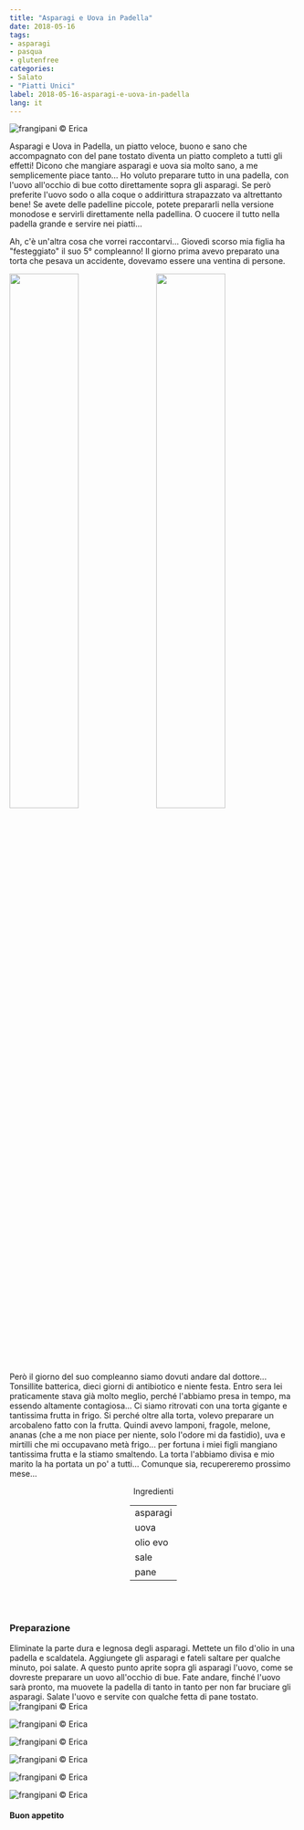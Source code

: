 ```yaml
---
title: "Asparagi e Uova in Padella"
date: 2018-05-16
tags:
- asparagi
- pasqua
- glutenfree
categories:
- Salato
- "Piatti Unici"
label: 2018-05-16-asparagi-e-uova-in-padella
lang: it
---
```

![](header.jpg "frangipani © Erica")

Asparagi e Uova in Padella, un piatto veloce, buono e sano che accompagnato con del pane tostato diventa un piatto completo a tutti gli effetti! Dicono che mangiare asparagi e uova sia molto sano, a me semplicemente piace tanto... Ho voluto preparare tutto in una padella, con l'uovo all'occhio di bue cotto direttamente sopra gli asparagi. Se però preferite l'uovo sodo o alla coque o addirittura strapazzato va altrettanto bene! Se avete delle padelline piccole, potete prepararli nella versione monodose e servirli direttamente nella padellina. O cuocere il tutto nella padella grande e servire nei piatti... 

Ah, c'è un'altra cosa che vorrei raccontarvi... Giovedì scorso mia figlia ha "festeggiato" il suo 5° compleanno! Il giorno prima avevo preparato una torta che pesava un accidente, dovevamo essere una ventina di persone. 
<p>
  <div style="width: 100%; margin-bottom: ">
    <img style="float: left; width: 49%; margin-right: 1%" src="tortagaia.jpg" alt="" title="frangipani © Erica" />
    <img style="float: left; width: 49%; margin-left: 1%" src="tortagaia_dentro.jpg" alt="" title="frangipani © Erica" />
    <div style="clear: both"></div>
  </div>
</p>

Però il giorno del suo compleanno siamo dovuti andare dal dottore... Tonsillite batterica, dieci giorni di antibiotico e niente festa. Entro sera lei praticamente stava già molto meglio, perché l'abbiamo presa in tempo, ma essendo altamente contagiosa... Ci siamo ritrovati con una torta gigante e tantissima frutta in frigo. Si perché oltre alla torta, volevo preparare un arcobaleno fatto con la frutta. Quindi avevo lamponi, fragole, melone, ananas (che a me non piace per niente, solo l'odore mi da fastidio), uva e mirtilli che mi occupavano metà frigo... per fortuna i miei figli mangiano tantissima frutta e la stiamo smaltendo. La torta l'abbiamo divisa e mio marito la ha portata un po' a tutti... Comunque sia, recupereremo prossimo mese...

<div id="wrapper" style="text-align: center">
  <div id="yourdiv" style="display: inline-block;">
    <div class="ingredients">
      <div class="ingredients-title">Ingredienti</div>
      <table>
        <tbody>
          <tr>
            <td>asparagi</td>
          </tr>
          <tr>
            <td>uova</td>
          </tr>
          <tr>
            <td>olio evo</td>
          </tr>
          <tr>
            <td>sale</td>
          </tr>
          <tr>
            <td>pane</td>
          </tr>
        </tbody>
      </table>
      <br></br>
    </div>
  </div>
</div>


<h3>
  <font color="grey">
    <i class="fa fa-cogs"></i>
  </font> Preparazione
</h3>

Eliminate la parte dura e legnosa degli asparagi. Mettete un filo d'olio in una padella e scaldatela. Aggiungete gli asparagi e fateli saltare per qualche minuto, poi salate. A questo punto aprite sopra gli asparagi l'uovo, come se dovreste preparare un uovo all'occhio di bue. Fate andare, finché l'uovo sarà pronto, ma muovete la padella di tanto in tanto per non far bruciare gli asparagi. Salate l'uovo e servite con qualche fetta di pane tostato.
![](risultato1.jpg "frangipani © Erica")

![](risultato2.jpg "frangipani © Erica")

![](risultato3.jpg "frangipani © Erica")

![](risultato4.jpg "frangipani © Erica")

![](risultato5.jpg "frangipani © Erica")

![](risultato6.jpg "frangipani © Erica")

<h4>Buon appetito
  <font color="red">
    <i class="fa fa-smile-o"></i>
  </font>
</h4>
